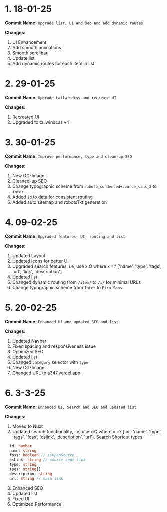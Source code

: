 # 1. 18-01-25

**Commit Name:** `Upgrade list, UI and seo and add dynamic routes`

**Changes:**

1. UI Enhancement
2. Add smooth animations
3. Smooth scrollbar
4. Update list
5. Add dynamic routes for each item in list

# 2. 29-01-25

**Commit Name:** `Upgrade tailwindcss and recreate UI`

**Changes:**

1. Recreated UI
2. Upgraded to tailwindcss v4

# 3. 30-01-25

**Commit Name:** `Improve performance, type and clean-up SEO`

**Changes:**

1. New OG-Image
2. Cleaned-up SEO
3. Change typographic scheme from `roboto_condensed+source_sans_3` to `inter`
4. Added `id` to data for consistent routing
5. Added auto sitemap and robotsTxt generation

# 4. 09-02-25

**Commit Name:** `Upgraded features, UI, routing and list`

**Changes:**

1. Updated Layout
2. Updated icons for better UI
3. Upgraded search features, i.e, use x:Q where x =? ['name', 'type', 'tags', 'url', 'link', 'description']
4. Updated list
5. Changed dynamic routing from `/item/` to `/i/` for minimal URLs
6. Change typographic scheme from `Inter` to `Fira Sans`

# 5. 20-02-25

**Commit Name:** `Enhanced UI and updated SEO and list`

**Changes:**

1. Updated Navbar
2. Fixed spacing and responsiveness issue
3. Optimized SEO
4. Updated list
5. Changed `category` selector with `type`
6. New OG-Image
7. Changed URL to [a347.vercel.app](https://a347.vercel.app/)

# 6. 3-3-25

**Commit Name:** `Enhanced UI, Search and SEO and updated list`

**Changes:**

1. Moved to Nuxt
2. Updated search functionality, i.e, use x:Q where x =? ['id', 'name', 'type', 'tags', 'foss', 'oslink', 'description', 'url']. Search Shortcut types:

```ts
  id: number
  name: string
  foss: boolean // isOpenSource
  osLink: string // source code link
  type: string
  tags: string[]
  description: string
  url: string // main link
```

3. Enhanced SEO
4. Updated list
5. Fixed UI
6. Optimized Performance
